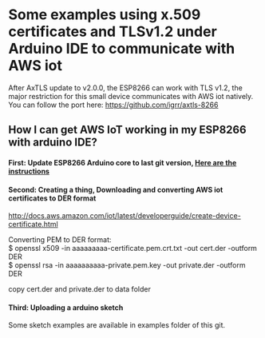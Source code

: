 # Some examples using x.509 certificates and TLSv1.2 under Arduino IDE to communicate with AWS iot

After AxTLS update to v2.0.0, the ESP8266 can work with TLS v1.2, the major restriction for this small device communicates with AWS iot natively. You can follow the port here: https://github.com/igrr/axtls-8266


## How I can get AWS IoT working in my ESP8266 with arduino IDE?

#### First: Update ESP8266 Arduino core to last git version, [Here are the instructions](https://github.com/esp8266/Arduino#using-git-version)

#### Second: Creating a thing, Downloading and converting AWS iot certificates to DER format
http://docs.aws.amazon.com/iot/latest/developerguide/create-device-certificate.html

Converting PEM to DER format: <br />
$ openssl x509 -in aaaaaaaaa-certificate.pem.crt.txt -out cert.der -outform DER <br />
$ openssl rsa -in aaaaaaaaaa-private.pem.key -out private.der -outform DER <br />

copy cert.der and private.der to data folder

#### Third: Uploading a arduino sketch
Some sketch examples are available in examples folder of this git.


